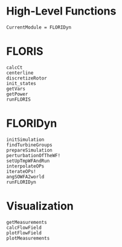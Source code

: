 # High-Level Functions

```@meta
CurrentModule = FLORIDyn
```

# FLORIS
```@docs
calcCt
centerline
discretizeRotor
init_states
getVars
getPower
runFLORIS
```

# FLORIDyn
```@docs
initSimulation
findTurbineGroups
prepareSimulation
perturbationOfTheWF!
setUpTmpWFAndRun
interpolateOPs
iterateOPs!
angSOWFA2world
runFLORIDyn
```

# Visualization
```@docs
getMeasurements
calcFlowField
plotFlowField
plotMeasurements
```


